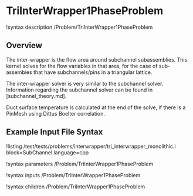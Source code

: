 # TriInterWrapper1PhaseProblem

!syntax description /Problem/TriInterWrapper1PhaseProblem

## Overview

<!-- -->

The inter-wrapper is the flow area around subchannel subassemblies.
This kernel solves for the flow variables in that area, for the case of sub-assembies that have subchannels/pins in a triangular lattice.

The inter-wrapper solver is very similar to the subchannel solver. Information regarding the subchannel solver can be found in [subchannel_theory.md].

Duct surface temperature is calculated at the end of the solve, if there is a PinMesh using Dittus Boelter correlation.

## Example Input File Syntax

!listing /test/tests/problems/interwrapper/tri_interwrapper_monolithic.i block=SubChannel language=cpp

!syntax parameters /Problem/TriInterWrapper1PhaseProblem

!syntax inputs /Problem/TriInterWrapper1PhaseProblem

!syntax children /Problem/TriInterWrapper1PhaseProblem
